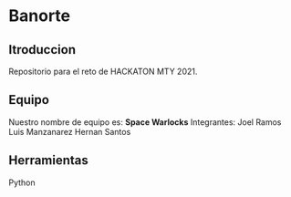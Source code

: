 # Banorte

## Itroduccion
Repositorio para el reto de HACKATON MTY 2021.

## Equipo
Nuestro nombre de equipo es: **Space Warlocks**
Integrantes:
Joel Ramos
Luis Manzanarez
Hernan Santos

## Herramientas
Python
